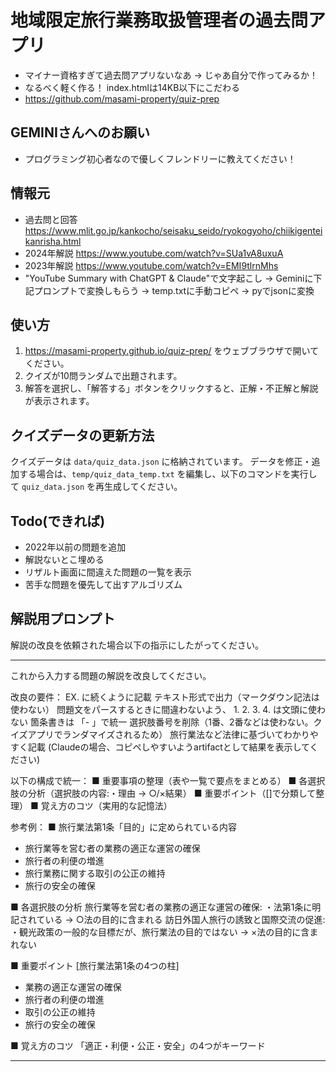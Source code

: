 # 地域限定旅行業務取扱管理者の過去問アプリ
- マイナー資格すぎて過去問アプリないなあ -> じゃあ自分で作ってみるか！
- なるべく軽く作る！ index.htmlは14KB以下にこだわる
- https://github.com/masami-property/quiz-prep

## GEMINIさんへのお願い
- プログラミング初心者なので優しくフレンドリーに教えてください！

## 情報元
- 過去問と回答 https://www.mlit.go.jp/kankocho/seisaku_seido/ryokogyoho/chiikigenteikanrisha.html
- 2024年解説 https://www.youtube.com/watch?v=SUa1vA8uxuA
- 2023年解説 https://www.youtube.com/watch?v=EMI9tlrnMhs
- "YouTube Summary with ChatGPT & Claude"で文字起こし → Geminiに下記プロンプトで変換しもらう → temp.txtに手動コピペ → pyでjsonに変換
  
## 使い方
1.  https://masami-property.github.io/quiz-prep/ をウェブブラウザで開いてください。
2.  クイズが10問ランダムで出題されます。
3.  解答を選択し、「解答する」ボタンをクリックすると、正解・不正解と解説が表示されます。

## クイズデータの更新方法

クイズデータは `data/quiz_data.json` に格納されています。
データを修正・追加する場合は、`temp/quiz_data_temp.txt` を編集し、以下のコマンドを実行して `quiz_data.json` を再生成してください。

## Todo(できれば)
- 2022年以前の問題を追加
- 解説ないとこ埋める
- リザルト画面に間違えた問題の一覧を表示
- 苦手な問題を優先して出すアルゴリズム


## 解説用プロンプト

解説の改良を依頼された場合以下の指示にしたがってください。

--- 

これから入力する問題の解説を改良してください。

改良の要件：
EX. に続くように記載
テキスト形式で出力（マークダウン記法は使わない）
問題文をパースするときに間違わないよう、 1. 2. 3. 4. は文頭に使わない
箇条書きは 「- 」で統一
選択肢番号を削除（1番、2番などは使わない。クイズアプリでランダマイズされるため）
旅行業法など法律に基づいてわかりやすく記載
(Claudeの場合、コピペしやすいようartifactとして結果を表示してください)

以下の構成で統一：
■ 重要事項の整理（表や一覧で要点をまとめる）
■ 各選択肢の分析（選択肢の内容:・理由 → ○/×結果）
■ 重要ポイント（[]で分類して整理）
■ 覚え方のコツ（実用的な記憶法）

参考例：
■ 旅行業法第1条「目的」に定められている内容
- 旅行業等を営む者の業務の適正な運営の確保
- 旅行者の利便の増進
- 旅行業務に関する取引の公正の維持
- 旅行の安全の確保

■ 各選択肢の分析
旅行業等を営む者の業務の適正な運営の確保:
・法第1条に明記されている → ○法の目的に含まれる
訪日外国人旅行の誘致と国際交流の促進:
・観光政策の一般的な目標だが、旅行業法の目的ではない → ×法の目的に含まれない

■ 重要ポイント
[旅行業法第1条の4つの柱]
- 業務の適正な運営の確保
- 旅行者の利便の増進
- 取引の公正の維持
- 旅行の安全の確保

■ 覚え方のコツ
「適正・利便・公正・安全」の4つがキーワード

---

